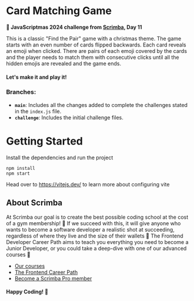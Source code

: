 # Card Matching Game

**🎯 JavaScriptmas 2024 challenge from [Scrimba](https://scrimba.com/ "target=_blank"), Day 11**

This is a classic "Find the Pair" game with a christmas theme. The game starts with an even number of cards flipped backwards. Each card reveals an emoji when clicked. There are pairs of each emoji covered by the cards and the player needs to match them with consecutive clicks until all the hidden emojis are revealed and the game ends.

#### Let's make it and play it!

### Branches:

- **`main`**: Includes all the changes added to complete the challenges stated in the `index.js` file.
- **`challenge`**: Includes the initial challenge files.

# Getting Started
Install the dependencies and run the project
```
npm install
npm start
```

Head over to https://vitejs.dev/ to learn more about configuring vite
## About Scrimba

At Scrimba our goal is to create the best possible coding school at the cost of a gym membership! 💜
If we succeed with this, it will give anyone who wants to become a software developer a realistic shot at succeeding, regardless of where they live and the size of their wallets 🎉
The Frontend Developer Career Path aims to teach you everything you need to become a Junior Developer, or you could take a deep-dive with one of our advanced courses 🚀

- [Our courses](https://scrimba.com/allcourses)
- [The Frontend Career Path](https://scrimba.com/learn/frontend)
- [Become a Scrimba Pro member](https://scrimba.com/pricing)

#### Happy Coding! 🧬
